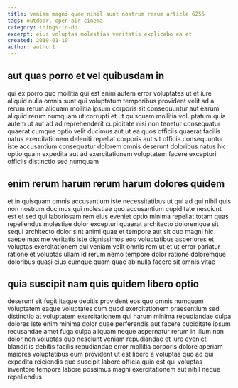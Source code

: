 ```yaml
---
title: veniam magni quae nihil sunt nostrum rerum article 6256
tags: outdoor, open-air-cinema
category: things-to-do
excerpt: eius voluptas molestias veritatis explicabo ea et
created: 2019-01-10
author: author1
---
```


## aut quas porro et vel quibusdam in

qui ex porro quo mollitia qui est enim autem error voluptates ut et iure aliquid nulla omnis sunt qui voluptatum temporibus provident velit ad a rerum rerum aliquam mollitia ipsum corporis sit consequuntur aut earum aliquid rerum numquam ut corrupti et ut quisquam mollitia voluptatum quia autem ut aut ad ad reprehenderit cupiditate nisi non tenetur consequatur quaerat cumque optio velit ducimus aut ut ea quos officiis quaerat facilis natus exercitationem deleniti repellat corporis aut sit officia consequuntur iste accusantium consequatur dolorem omnis deserunt doloribus natus hic optio quam expedita aut ad exercitationem voluptatem facere excepturi officiis distinctio sed numquam

## enim rerum harum rerum harum dolores quidem

et in quisquam omnis accusantium iste necessitatibus ut qui ad qui nihil quis non nostrum ducimus qui molestiae quo accusantium cupiditate nesciunt est et sed qui laboriosam rem eius eveniet optio minima repellat totam quas repellendus molestiae dolor excepturi quaerat architecto doloremque sit sequi architecto dolor sint animi quae et tempore aut sit quo magni hic saepe maxime veritatis iste dignissimos eos voluptatibus asperiores et voluptas exercitationem qui veniam velit omnis rem ut et ut error pariatur ratione et voluptas ullam id rerum nemo tempore dolor ratione doloremque doloribus quasi eius cumque quam quae ab nulla facere sit omnis vitae

## quia suscipit nam quis quidem libero optio

deserunt sit fugit itaque debitis provident eos quo omnis numquam voluptatem eaque voluptates cum quod exercitationem praesentium sed distinctio at voluptatem exercitationem qui harum minima repudiandae culpa dolores iste enim minima dolor quae perferendis aut facere cupiditate ipsum recusandae amet fuga culpa aliquam neque aspernatur rerum in illum non dolor non voluptas quo nesciunt veniam repudiandae et iure eveniet blanditiis debitis facilis repudiandae error mollitia corporis dolore aperiam maiores voluptatibus eum provident ut est libero a voluptas quo ad qui expedita reiciendis quo suscipit labore officia quia est qui voluptas inventore tempore labore possimus magni exercitationem aut nihil neque repellendus
